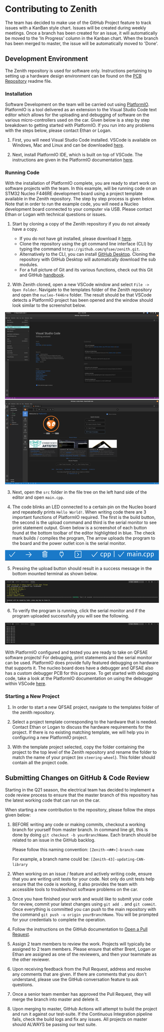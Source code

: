 # Contributing to Zenith

The team has decided to make use of the GitHub Project feature to track issues
with a KanBan style chart. Issues will be created during weekly meetings. Once a
branch has been created for an issue, it will automatically be moved to the 'In
Progress' column in the Kanban chart. When the branch has been merged to master,
the issue will be automatically moved to 'Done'. 

## Development Environment

The Zenith repository is used for software only. Instructions pertaining to
setting up a hardware design environment can be found on the
[PCB Repository](https://github.com/qfsae/pcb) readme file.

### Installation

Software Development on the team will be carried out using
[PlatformIO](https://docs.platformio.org/en/latest/what-is-platformio.html).
PlatformIO is a tool delivered as an extension to the Visual Studio Code text
editor which allows for the uploading and debugging of software on the various
micro-controllers used on the car. Given below is a step by step breakdown to
getting started with PlatformIO. If you run into any problems with the steps below, please contact Ethan or Logan.

1. First, you will need Visual Studio Code installed. VSCode is available on
   Windows, Mac and Linux and can be downloaded
   [here](https://code.visualstudio.com/download).

1. Next, install PlatformIO IDE, which is built on top of VSCode. The
   instructions are given in the PlatformIO documentation
   [here](https://platformio.org/install/ide?install=vscode).

### Running Code

With the installation of PlatformIO complete, you are ready to start work on
software projects with the team. In this example, will be running code on an
STM32 Nucleo F446RE development board using a project template available in the
Zenith repository. The step by step process is given below. Note that in order
to run the example code, you will need a Nucleo development board connected to
your computer via USB. Please contact Ethan or Logan with technical questions or issues.

1. Start by cloning a copy of the Zenith repository if you do not already have a
   copy. 
    - If you do not have git installed, please download it
      [here](https://git-scm.com/downloads).
    - Clone the repository using the git command line interface (CLI) by typing
      the command `https://github.com/qfsae/zenith.git`.
    - Alternatively to the CLI, you can install [GitHub
      Desktop](https://desktop.github.com/). Cloning the repository with GitHub
      Desktop will automatically download the sub modules.
    - For a full picture of Git and its various functions, check out this Git
      and GitHub
      [handbook](https://www.notion.so/Git-GitHub-61bc81766b2e4c7d9a346db3078ce833).

2. With Zenith cloned, open a new VSCode window and select `File -> Open
   Folder`. Navigate to the templates folder of the Zenith repository and open
   the `nucleo-f446re` folder. The result should be that VSCode detects a PlatformIO project has been opened and the window should look similar to the screenshot below.

![openFolder](assets/open-folder.png)
![pioHome](assets/pio-home.png)

3. Next, open the `src` folder in the file tree on the left hand side of the
   editor and open `main.cpp`.

4. The code blinks an LED connected to a certain pin on the Nucleo board and
   repeatedly prints `Hello World!`. When writing code there are 3 important
   functions of PlatformIO required. The first is the build button, the second
   is the upload command and third is the serial monitor to see print statement
   output. Given below is a screenshot of each button found at the bottom
   toolbar of the editor highlighted in blue. The check mark builds / compiles
   the program, The arrow uploads the program to the board and the power outlet
   icon is the serial monitor.

![pioButton](assets/pio-button.png)

5. Pressing the upload button should result in a success message in the bottom mounted terminal as shown below.

![pioUpload](assets/pio-upload.png)

6. To verify the program is running, click the serial monitor and if the program uploaded successfully you will see the following.

![pioSerial](assets/pio-serial.png)

With PlatformIO configured and tested you are ready to take on QFSAE software
projects! For debugging, print statements and the serial monitor can be used.
PlatformIO does provide fully featured debugging on hardware that supports it.
The nucleo board does have a debugger and QFSAE also has a custom debugger PCB
for this purpose. To get started with debugging code, take a look at the
PlatformIO documentation on using the debugger within VSCode
[here](https://docs.platformio.org/en/latest/plus/debugging.html#).

### Starting a New Project

1. In order to start a new QFSAE project, navigate to the templates folder of
   the zenith repository.

2. Select a project template corresponding to the hardware that is needed.
   Contact Ethan or Logan to discuss the hardware requirements for the project.
   If there is no existing matching template, we will help you in configuring a
   new PlatformIO project.

3. With the template project selected, copy the folder containing the project to
   the top level of the Zenith repository and rename the folder to match the
   name of your project (ex `steering-wheel`). This folder should contain all
   the project code.

## Submitting Changes on GitHub & Code Review
Starting in the Q21 season, the electrical team has decided to implement a code
review process to ensure that the master branch of this repository has the
latest working code that can run on the car. 

When starting a new contribution to the repository, please follow the steps
given below:

1. BEFORE writing any code or making commits, checkout a working branch for
   yourself from master branch. In command line git, this is done by doing `git
   checkout -b yourBranchName`. Each branch should be related to an issue in the
   GitHub backlog.

    Please follow this naming convention: `[Zenith-<##>]-branch-name`

    For example, a branch name could be: `[Zenith-43]-updating-CAN-library`

2. When working on an issue / feature and actively writing code, ensure that you
   are writing unit tests for your code. Not only do unit tests help ensure that
   the code is working, it also provides the team with accessible tools to
   troubleshoot software problems on the car. 

3. Once you have finished your work and would like to submit your code for
   review, commit your latest changes using `git add .` and `git commit`. Once
   everything is committed you can push to the main repository with the command
   `git push -u origin yourBranchName`. You will be prompted for your
   credentials to complete the operation.

4. Follow the instructions on the GitHub documentation to [Open a Pull
   Request](https://docs.github.com/en/github/collaborating-with-issues-and-pull-requests/creating-a-pull-request).
   

5. Assign 2 team members to review the work. Projects will typically be assigned
   to 2 team members. Please ensure that either Brent, Logan or Ethan are
   assigned as one of the reviewers, and then your teammate as the other
   reviewer. 

6. Upon receiving feedback from the Pull Request, address and resolve any
   comments that are given. If there are comments that you don't understand,
   please use the GitHub conversation feature to ask questions. 

7. Once a senior team member has approved the Pull Request, they will merge the
   branch into master and delete it. 

8. Upon merging to master, GitHub Actions will attempt to build the project and
   run it against our test-suite. If the Continuous Integration pipeline fails,
   check the build logs and fix any issues. All projects on master should ALWAYS
   be passing our test suite. 

